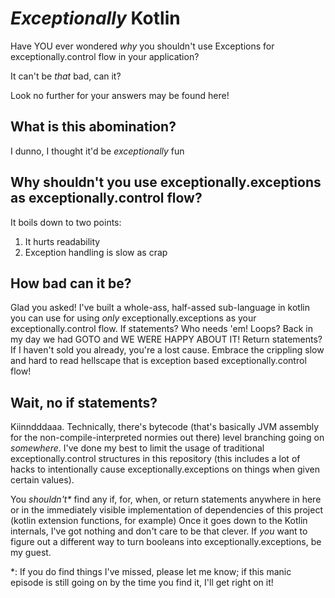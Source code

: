 # _Exceptionally_ Kotlin

Have YOU ever wondered _why_ you shouldn't use Exceptions for exceptionally.control flow in your application? 

It can't be _that_ bad, can it?

Look no further for your answers may be found here!

## What is this abomination?
I dunno, I thought it'd be _exceptionally_ fun

## Why shouldn't you use exceptionally.exceptions as exceptionally.control flow?
It boils down to two points:
1. It hurts readability
2. Exception handling is slow as crap


## How bad can it be?
Glad you asked! I've built a whole-ass, half-assed sub-language in kotlin you can use for using _only_ exceptionally.exceptions as 
your exceptionally.control flow. If statements? Who needs 'em! Loops? Back in my day we had GOTO and WE WERE HAPPY ABOUT IT!
Return statements? If I haven't sold you already, you're a lost cause. Embrace the crippling slow and hard to 
read hellscape that is exception based exceptionally.control flow!


## Wait, no if statements?
Kiinndddaaa. Technically, there's bytecode (that's basically JVM assembly for the non-compile-interpreted normies out there) 
level branching going on _somewhere_. I've done my best to limit the usage of traditional exceptionally.control structures in this 
repository (this includes a lot of hacks to intentionally cause exceptionally.exceptions on things when given certain values).

You _shouldn't\*_ find any if, for, when, or return statements anywhere in here or in the immediately visible implementation
of dependencies of this project (kotlin extension functions, for example)  Once it goes down to the Kotlin internals, I've got nothing and don't care to be that clever. If _you_ want to figure out a different way to turn booleans into exceptionally.exceptions, be my guest.

*: If you do find things I've missed, please let me know; if this manic episode is still going on by the time you find it, I'll get right on it!